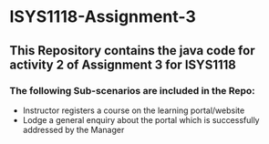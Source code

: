 # ISYS1118-Assignment-3

## This Repository contains the java code for activity 2 of Assignment 3 for ISYS1118

### The following Sub-scenarios are included in the Repo:
- Instructor registers a course on the learning portal/website
- Lodge a general enquiry about the portal which is successfully addressed by the Manager